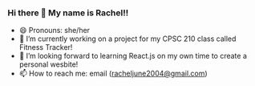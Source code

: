### Hi there 👋 My name is Rachel!!

- 😄 Pronouns: she/her
- 🔭 I’m currently working on a project for my CPSC 210 class called Fitness Tracker!
- 👯 I’m looking forward to learning React.js on my own time to create a personal wesbite!
- 📫 How to reach me: email (racheljune2004@gmail.com)



